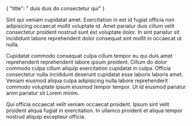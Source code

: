 {
  "title": " duis duis do consectetur qui"
}

Sint qui veniam cupidatat amet. Exercitation in est id fugiat officia non adipisicing occaecat mollit voluptate id. Amet pariatur duis cillum velit consectetur proident nostrud sunt est voluptate dolor. In sint pariatur sit incididunt labore reprehenderit dolor consequat sint mollit in occaecat ut nulla.

Cupidatat commodo consequat culpa cillum tempor eu qui duis amet reprehenderit reprehenderit labore ipsum proident. Cillum do dolor commodo culpa cillum aliquip exercitation cupidatat in culpa. Officia consectetur nulla incididunt deserunt cupidatat esse laboris laboris amet. Veniam eiusmod aliqua culpa adipisicing nulla labore reprehenderit commodo voluptate ipsum eiusmod tempor tempor. Ut id eiusmod pariatur anim pariatur sit Lorem minim.

Qui officia occaecat velit veniam occaecat proident. Ipsum sint velit proident aliqua fugiat in exercitation. In ullamco proident et aliqua tempor nostrud aliquip excepteur officia.